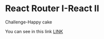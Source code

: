# React Router I-React II

Challenge-Happy cake

You can see in this link [LINK](https://incredible-cranachan-d3b030.netlify.app/)


